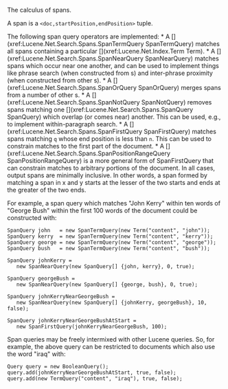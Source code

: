 ﻿
<!--
 Licensed to the Apache Software Foundation (ASF) under one or more
 contributor license agreements.  See the NOTICE file distributed with
 this work for additional information regarding copyright ownership.
 The ASF licenses this file to You under the Apache License, Version 2.0
 (the "License"); you may not use this file except in compliance with
 the License.  You may obtain a copy of the License at

     http://www.apache.org/licenses/LICENSE-2.0

 Unless required by applicable law or agreed to in writing, software
 distributed under the License is distributed on an "AS IS" BASIS,
 WITHOUT WARRANTIES OR CONDITIONS OF ANY KIND, either express or implied.
 See the License for the specific language governing permissions and
 limitations under the License.
-->

The calculus of spans.

A span is a `<doc,startPosition,endPosition>` tuple.

The following span query operators are implemented: * A [](xref:Lucene.Net.Search.Spans.SpanTermQuery SpanTermQuery) matches all spans containing a particular [](xref:Lucene.Net.Index.Term Term). * A [](xref:Lucene.Net.Search.Spans.SpanNearQuery SpanNearQuery) matches spans which occur near one another, and can be used to implement things like phrase search (when constructed from [](xref:Lucene.Net.Search.Spans.SpanTermQuery)s) and inter-phrase proximity (when constructed from other [](xref:Lucene.Net.Search.Spans.SpanNearQuery)s). * A [](xref:Lucene.Net.Search.Spans.SpanOrQuery SpanOrQuery) merges spans from a number of other [](xref:Lucene.Net.Search.Spans.SpanQuery)s. * A [](xref:Lucene.Net.Search.Spans.SpanNotQuery SpanNotQuery) removes spans matching one [](xref:Lucene.Net.Search.Spans.SpanQuery SpanQuery) which overlap (or comes near) another. This can be used, e.g., to implement within-paragraph search. * A [](xref:Lucene.Net.Search.Spans.SpanFirstQuery SpanFirstQuery) matches spans matching `q` whose end position is less than `n`. This can be used to constrain matches to the first part of the document. * A [](xref:Lucene.Net.Search.Spans.SpanPositionRangeQuery SpanPositionRangeQuery) is a more general form of SpanFirstQuery that can constrain matches to arbitrary portions of the document. In all cases, output spans are minimally inclusive. In other words, a span formed by matching a span in x and y starts at the lesser of the two starts and ends at the greater of the two ends. 

For example, a span query which matches "John Kerry" within ten
words of "George Bush" within the first 100 words of the document
could be constructed with:

    SpanQuery john   = new SpanTermQuery(new Term("content", "john"));
    SpanQuery kerry  = new SpanTermQuery(new Term("content", "kerry"));
    SpanQuery george = new SpanTermQuery(new Term("content", "george"));
    SpanQuery bush   = new SpanTermQuery(new Term("content", "bush"));

    SpanQuery johnKerry =
       new SpanNearQuery(new SpanQuery[] {john, kerry}, 0, true);

    SpanQuery georgeBush =
       new SpanNearQuery(new SpanQuery[] {george, bush}, 0, true);

    SpanQuery johnKerryNearGeorgeBush =
       new SpanNearQuery(new SpanQuery[] {johnKerry, georgeBush}, 10, false);

    SpanQuery johnKerryNearGeorgeBushAtStart =
       new SpanFirstQuery(johnKerryNearGeorgeBush, 100);

Span queries may be freely intermixed with other Lucene queries.
So, for example, the above query can be restricted to documents which
also use the word "iraq" with:

    Query query = new BooleanQuery();
    query.add(johnKerryNearGeorgeBushAtStart, true, false);
    query.add(new TermQuery("content", "iraq"), true, false);